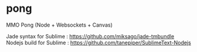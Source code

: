 pong
====

MMO Pong (Node + Websockets + Canvas)

Jade syntax for Sublime : https://github.com/miksago/jade-tmbundle
Nodejs build for Sublime : https://github.com/tanepiper/SublimeText-Nodejs
